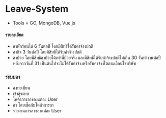 # Leave-System
- Tools = GO, MongoDB, Vue.js

#### รายละเอียด
- ลาพักร้อนได้ 6 วันต่อปี โดยมีสิทธิได้รับค่าจ้างปกติ
- ลากิจ 3 วันต่อปี โดยมีสิทธิได้รับค่าจ้างปกติ
- ลาป่วย โดยมีสิทธิลาป่วยได้เท่าที่ป่วยจริง และมีสิทธิได้รับค่าจ้างปกติไม่เกิน 30 วันทำงานต่อปี หลังจากวันที่ 31 เป็นต้นไปจะไม่ได้รับค่าจ้างหรือรับค่าจ้างได้ตามเงื่อนไขบริษัท

### ระบบลา
- ลงทะเบียน
- เข้าสู่ระบบ
- โคต้าการลาของแต่ละ User
- ลา โดยเช็คกับโคต้าการลา
- รายงานการลาของแต่ละ User